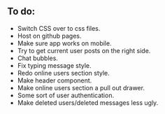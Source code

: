 To do:
-
- Switch CSS over to css files.
- Host on github pages.
- Make sure app works on mobile.
- Try to get current user posts on the right side.
- Chat bubbles.
- Fix typing message style.
- Redo online users section style.
- Make header component.
- Make online users section a pull out drawer.
- Some sort of user authentication.
- Make deleted users/deleted messages less ugly.


